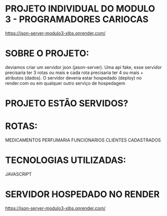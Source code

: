 # PROJETO INDIVIDUAL DO MODULO 3 - PROGRAMADORES CARIOCAS

https://json-server-modulo3-xlbs.onrender.com/

# SOBRE O PROJETO:

deviamos criar um servidor json (jason-server). Uma api fake,
esse servidor precisaria ter 3 rotas ou mais
e cada rota precisaria ter 4 ou mais + atributos (dados).
O servidor deveria estar hospedado (deploy) no render.com ou em qualquer outro serviço de hospedagem

# PROJETO ESTÃO SERVIDOS?

# ROTAS:

MEDICAMENTOS
PERFUMARIA
FUNCIONARIOS
CLIENTES CADASTRADOS


# TECNOLOGIAS UTILIZADAS:
JAVASCRIPT


# SERVIDOR HOSPEDADO NO RENDER
https://json-server-modulo3-xlbs.onrender.com/
